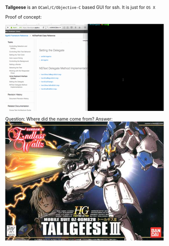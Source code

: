 **Tallgeese** is an `OCaml/C/Objective-C` based GUI for ssh. It is just
 for `OS X`

Proof of concept:

![img](./etc/gui.gif)

Question: Where did the name come from?
Answer:
![img](./etc/tallgeese.jpg)
